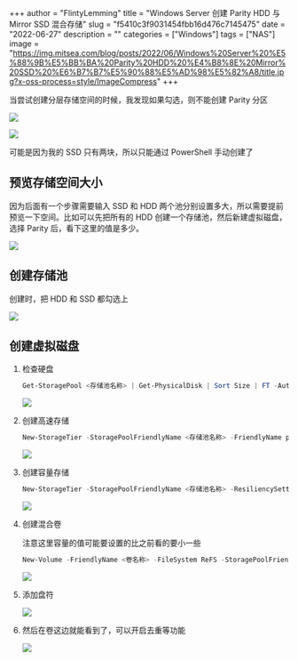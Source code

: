 +++
author = "FlintyLemming"
title = "Windows Server 创建 Parity HDD 与 Mirror SSD 混合存储"
slug = "f5410c3f9031454fbb16d476c7145475"
date = "2022-06-27"
description = ""
categories = ["Windows"]
tags = ["NAS"]
image = "https://img.mitsea.com/blog/posts/2022/06/Windows%20Server%20%E5%88%9B%E5%BB%BA%20Parity%20HDD%20%E4%B8%8E%20Mirror%20SSD%20%E6%B7%B7%E5%90%88%E5%AD%98%E5%82%A8/title.jpg?x-oss-process=style/ImageCompress"
+++

当尝试创建分层存储空间的时候，我发现如果勾选，则不能创建 Parity 分区

![](https://img.mitsea.com/blog/posts/2022/06/Windows%20Server%20%E5%88%9B%E5%BB%BA%20Parity%20HDD%20%E4%B8%8E%20Mirror%20SSD%20%E6%B7%B7%E5%90%88%E5%AD%98%E5%82%A8/1.png?x-oss-process=style/ImageCompress)

![](https://img.mitsea.com/blog/posts/2022/06/Windows%20Server%20%E5%88%9B%E5%BB%BA%20Parity%20HDD%20%E4%B8%8E%20Mirror%20SSD%20%E6%B7%B7%E5%90%88%E5%AD%98%E5%82%A8/2.png?x-oss-process=style/ImageCompress)

可能是因为我的 SSD 只有两块，所以只能通过 PowerShell 手动创建了

## 预览存储空间大小

因为后面有一个步骤需要输入 SSD 和 HDD 两个池分别设置多大，所以需要提前预览一下空间。比如可以先把所有的 HDD 创建一个存储池，然后新建虚拟磁盘，选择 Parity 后，看下这里的值是多少。

![](https://img.mitsea.com/blog/posts/2022/06/Windows%20Server%20%E5%88%9B%E5%BB%BA%20Parity%20HDD%20%E4%B8%8E%20Mirror%20SSD%20%E6%B7%B7%E5%90%88%E5%AD%98%E5%82%A8/3.png?x-oss-process=style/ImageCompress)

## 创建存储池

创建时，把 HDD 和 SSD 都勾选上

![](https://img.mitsea.com/blog/posts/2022/06/Windows%20Server%20%E5%88%9B%E5%BB%BA%20Parity%20HDD%20%E4%B8%8E%20Mirror%20SSD%20%E6%B7%B7%E5%90%88%E5%AD%98%E5%82%A8/4.png?x-oss-process=style/ImageCompress)

## 创建虚拟磁盘

1. 检查硬盘
    
    ```powershell
    Get-StoragePool <存储池名称> | Get-PhysicalDisk | Sort Size | FT -AutoSize
    ```
    
    ![](https://img.mitsea.com/blog/posts/2022/06/Windows%20Server%20%E5%88%9B%E5%BB%BA%20Parity%20HDD%20%E4%B8%8E%20Mirror%20SSD%20%E6%B7%B7%E5%90%88%E5%AD%98%E5%82%A8/5.png?x-oss-process=style/ImageCompress)
    
2. 创建高速存储
    
    ```powershell
    New-StorageTier -StoragePoolFriendlyName <存储池名称> -FriendlyName performance -MediaType SSD
    ```
    
    ![](https://img.mitsea.com/blog/posts/2022/06/Windows%20Server%20%E5%88%9B%E5%BB%BA%20Parity%20HDD%20%E4%B8%8E%20Mirror%20SSD%20%E6%B7%B7%E5%90%88%E5%AD%98%E5%82%A8/6.png?x-oss-process=style/ImageCompress)
    
3. 创建容量存储
    
    ```powershell
    New-StorageTier -StoragePoolFriendlyName <存储池名称> -ResiliencySettingName Parity -FriendlyName capacity -MediaType HDD
    ```
    
    ![](https://img.mitsea.com/blog/posts/2022/06/Windows%20Server%20%E5%88%9B%E5%BB%BA%20Parity%20HDD%20%E4%B8%8E%20Mirror%20SSD%20%E6%B7%B7%E5%90%88%E5%AD%98%E5%82%A8/7.png?x-oss-process=style/ImageCompress)
    
4. 创建混合卷
    
    注意这里容量的值可能要设置的比之前看的要小一些
    
    ```powershell
    New-Volume -FriendlyName <卷名称> -FileSystem ReFS -StoragePoolFriendlyName <存储池名称> -StorageTierFriendlyNames performance, capacity -StorageTierSizes <高速空间大小>, <容量空间大小>
    ```
    
    ![](https://img.mitsea.com/blog/posts/2022/06/Windows%20Server%20%E5%88%9B%E5%BB%BA%20Parity%20HDD%20%E4%B8%8E%20Mirror%20SSD%20%E6%B7%B7%E5%90%88%E5%AD%98%E5%82%A8/8.png?x-oss-process=style/ImageCompress)
    
5. 添加盘符
    
    ![](https://img.mitsea.com/blog/posts/2022/06/Windows%20Server%20%E5%88%9B%E5%BB%BA%20Parity%20HDD%20%E4%B8%8E%20Mirror%20SSD%20%E6%B7%B7%E5%90%88%E5%AD%98%E5%82%A8/9.png?x-oss-process=style/ImageCompress)
    
6. 然后在卷这边就能看到了，可以开启去重等功能
    
    ![](https://img.mitsea.com/blog/posts/2022/06/Windows%20Server%20%E5%88%9B%E5%BB%BA%20Parity%20HDD%20%E4%B8%8E%20Mirror%20SSD%20%E6%B7%B7%E5%90%88%E5%AD%98%E5%82%A8/10.png?x-oss-process=style/ImageCompress)